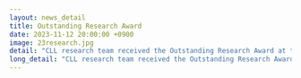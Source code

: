 ```yaml
---
layout: news_detail
title: Outstanding Research Award
date: 2023-11-12 20:00:00 +0900
image: 23research.jpg
detail: "CLL research team received the Outstanding Research Award at the 8th KSHA & KASA conference 2023."
long_detail: "CLL research team received the Outstanding Research Award at the 8th KSHA & KASA conference 2023."
---
```


